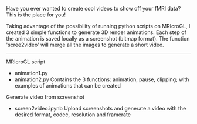 Have you ever wanted to create cool videos to show off your fMRI data? This is the place for you!

Taking advantage of the possibility of running python scripts on MRIcroGL, I created 3 simple functions to generate 3D render animations. Each step of the animation is saved locally as a screenshot (bitmap format). The function 'scree2video' will merge all the images to generate a short video.

___________________
MRIcroGL script

- animation1.py
- animation2.py
Contains the 3 functions: animation, pause, clipping; with examples of animations that can be created

Generate video from screenshot

- screen2video.ipynb
Upload screenshots and generate a video with the desired format, codec, resolution and framerate
